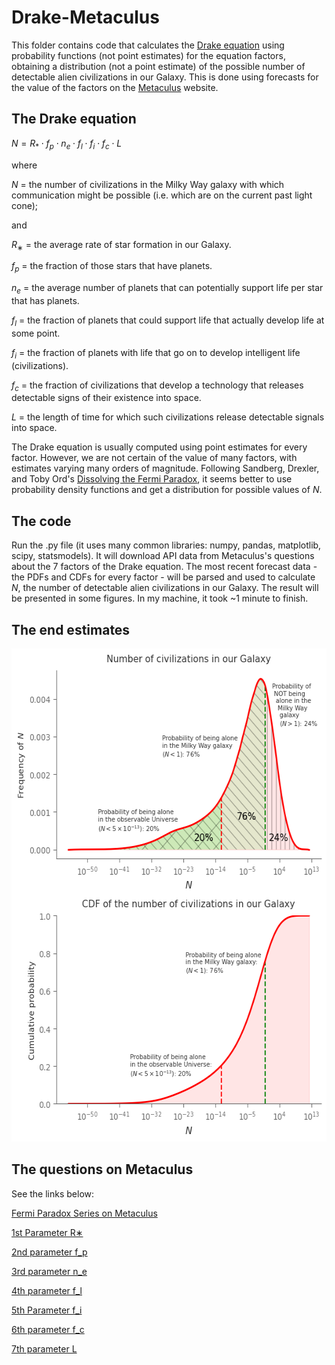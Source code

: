 # Drake-Metaculus

This folder contains code that calculates the [Drake equation](https://en.wikipedia.org/wiki/Drake_equation) using probability functions (not point estimates) for the equation factors, obtaining a distribution (not a point estimate) of the possible number of detectable alien civilizations in our Galaxy. This is done using forecasts for the value of the factors on the [Metaculus](https://www.metaculus.com/home/) website.

## The Drake equation

$N = R_{*}\cdot f_{p}\cdot n_{e}\cdot f_{l}\cdot f_{i}\cdot f_{c}\cdot L$

where

$N$ = the number of civilizations in the Milky Way galaxy with which communication might be possible (i.e. which are on the current past light cone);

and

$R_{∗}$ = the average rate of star formation in our Galaxy.

$f_{p}$ = the fraction of those stars that have planets.

$n_{e}$ = the average number of planets that can potentially support life per star that has planets.

$f_{l}$ = the fraction of planets that could support life that actually develop life at some point.

$f_{i}$ = the fraction of planets with life that go on to develop intelligent life (civilizations).

$f_{c}$ = the fraction of civilizations that develop a technology that releases detectable signs of their existence into space.

$L$ = the length of time for which such civilizations release detectable signals into space.

The Drake equation is usually computed using point estimates for every factor. However, we are not certain of the value of many factors, with estimates varying many orders of magnitude. Following Sandberg, Drexler, and Toby Ord's [Dissolving the Fermi Paradox](https://arxiv.org/abs/1806.02404), it seems better to use probability density functions and get a distribution for possible values of $N$.

## The code

Run the .py file (it uses many common libraries: numpy, pandas, matplotlib, scipy, statsmodels). It will download API data from Metaculus's questions about the 7 factors of the Drake equation. The most recent forecast data - the PDFs and CDFs for every factor - will be parsed and used to calculate $N$, the number of detectable alien civilizations in our Galaxy. The result will be presented in some figures. In my machine, it took ~1 minute to finish.

## The end estimates
<img src="Drake by Metaculus PDF and CDF.png" alt="Distribution of the estimates of the possible number of detectable alien civilizations in our Galaxy by Metaculus." style="height: 789px; width:589px;"/>

## The questions on Metaculus

See the links below:

[Fermi Paradox Series on Metaculus](https://www.metaculus.com/project/2994/)

[1st Parameter R∗](https://www.metaculus.com/questions/1337/drakes-equation-1st-parameter-r/)

[2nd parameter f_p](https://www.metaculus.com/questions/1338/drakes-equation-2nd-parameter-f_p/)

[3rd parameter n_e](https://www.metaculus.com/questions/1339/drakes-equation-3rd-parameter-n_e/)

[4th parameter f_l](https://www.metaculus.com/questions/1340/drakes-equation-4th-parameter-f_l/)

[5th Parameter f_i](https://www.metaculus.com/questions/1341/drakes-equation-fifth-parameter-f_i/)

[6th parameter f_c](https://www.metaculus.com/questions/1342/drakes-equation-6th-parameter-f_c/)

[7th parameter L](https://www.metaculus.com/questions/1343/drakes-equation-7th-parameter-l/)
